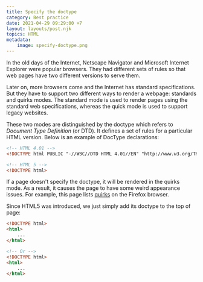 ```yaml
---
title: Specify the doctype
category: Best practice
date: 2021-04-29 09:29:00 +7
layout: layouts/post.njk
topics: HTML
metadata:
    image: specify-doctype.png
---
```


In the old days of the Internet, Netscape Navigator and Microsoft Internet Explorer were popular browsers. They had different sets of rules so that web pages have two different versions to serve them.

Later on, more browsers come and the Internet has standard specifications. But they have to support two different ways to render a webpage: standards and quirks modes. The standard mode is used to render pages using the standard web specifications, whereas the quick mode is used to support legacy websites.

These two modes are distinguished by the doctype which refers to _Document Type Definition_ (or DTD). It defines a set of rules for a particular HTML version. Below is an example of DocType declarations:

```html
<!-- HTML 4.01 -->
<!DOCTYPE html PUBLIC "-//W3C//DTD HTML 4.01//EN" "http://www.w3.org/TR/html4/strict.dtd">

<!-- HTML 5 -->
<!DOCTYPE html>
```

If a page doesn't specify the doctype, it will be rendered in the quirks mode. As a result, it causes the page to have some weird appearance issues. For example, this page lists [quirks](https://developer.mozilla.org/en-US/docs/Mozilla/Mozilla_quirks_mode_behavior) on the Firefox browser.

Since HTML5 was introduced, we just simply add its doctype to the top of page:

```html
<!DOCTYPE html>
<html>
    ...
</html>

<!-- Or -->
<!DOCTYPE html>
<html>
    ...
</html>
```
